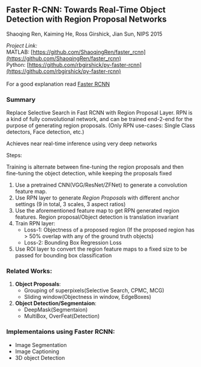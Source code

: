 ## Faster R-CNN: Towards Real-Time Object Detection with Region Proposal Networks
Shaoqing Ren, Kaiming He, Ross Girshick, Jian Sun, NIPS 2015

_Project Link:_<br/>
MATLAB: [https://github.com/ShaoqingRen/faster_rcnn](https://github.com/ShaoqingRen/faster_rcnn)<br>
Python: [https://github.com/rbgirshick/py-faster-rcnn](https://github.com/rbgirshick/py-faster-rcnn)<br>
<br>
For a good explanation read [Faster RCNN](https://tryolabs.com/blog/2018/01/18/faster-r-cnn-down-the-rabbit-hole-of-modern-object-detection/)

### Summary
Replace Selective Search in Fast RCNN with Region Proposal Layer. RPN is a kind of fully convolutional network, and can be trained end-2-end for the purpose of generating region proposals. (Only RPN use-cases: Single Class detectors, Face detection, etc.)


Achieves near real-time inference using very deep networks

Steps:

Training is alternate between fine-tuning the region proposals and then fine-tuning the object detection, while keeping the proposals fixed

1. Use a pretrained CNN(VGG/ResNet/ZFNet) to generate a convolution feature map.
2. Use RPN layer to generate _Region Proposals_ with different anchor settings (9 in total, 3 scales, 3 aspect ratios)
3. Use the aforementioned feature map to get RPN generated region features. Region proposal/Object detection is translation invariant
4. Train RPN layer:
	- Loss-1: Objectness of a proposed region (If the proposed region has > 50% overlap with any of the ground truth objects)
	- Loss-2: Bounding Box Regression Loss
5. Use ROI layer to convert the region feature maps to a fixed size to be passed for bounding box classification


### Related Works:
1. **Object Proposals**: 
	- Grouping of superpixels(Selective Search, CPMC, MCG)
	- Sliding window(Objectness in window, EdgeBoxes)
2. **Object Detection/Segmentaion**: 
	- DeepMask(Segmentaion)
	- MultiBox, OverFeat(Detection)

### Implementaions using Faster RCNN:
- Image Segmentation
- Image Captioning
- 3D object Detection